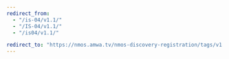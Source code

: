 ```yaml
---
redirect_from:
  - "/is-04/v1.1/"
  - "/IS-04/v1.1/"
  - "/is04/v1.1/"

redirect_to: "https://nmos.amwa.tv/nmos-discovery-registration/tags/v1.1"
---
```

